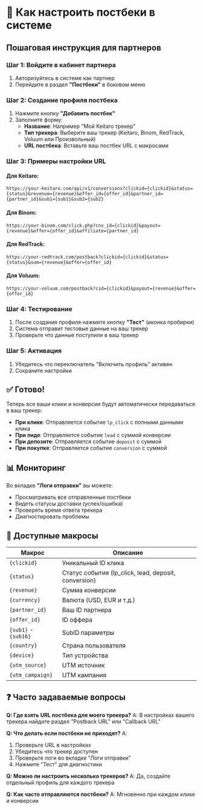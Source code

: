 # 🚀 Как настроить постбеки в системе

## Пошаговая инструкция для партнеров

### Шаг 1: Войдите в кабинет партнера
1. Авторизуйтесь в системе как партнер
2. Перейдите в раздел **"Постбеки"** в боковом меню

### Шаг 2: Создание профиля постбека
1. Нажмите кнопку **"Добавить постбек"**
2. Заполните форму:
   - **Название**: Например "Мой Keitaro трекер"
   - **Тип трекера**: Выберите ваш трекер (Keitaro, Binom, RedTrack, Voluum или Произвольный)
   - **URL постбека**: Вставьте ваш постбек URL с макросами

### Шаг 3: Примеры настройки URL

#### Для Keitaro:
```
https://your-keitaro.com/api/v1/conversions?clickid={clickid}&status={status}&revenue={revenue}&offer_id={offer_id}&partner_id={partner_id}&sub1={sub1}&sub2={sub2}
```

#### Для Binom:
```
https://your-binom.com/click.php?cnv_id={clickid}&payout={revenue}&offer={offer_id}&affiliate={partner_id}
```

#### Для RedTrack:
```
https://your-redtrack.com/postback?clickid={clickid}&status={status}&sum={revenue}&offer={offer_id}
```

#### Для Voluum:
```
https://your-voluum.com/postback?cid={clickid}&payout={revenue}&offer={offer_id}
```

### Шаг 4: Тестирование
1. После создания профиля нажмите кнопку **"Тест"** (иконка пробирки)
2. Система отправит тестовые данные на ваш трекер
3. Проверьте что данные поступили в ваш трекер

### Шаг 5: Активация
1. Убедитесь что переключатель "Включить профиль" активен
2. Сохраните настройки

## ✅ Готово! 

Теперь все ваши клики и конверсии будут автоматически передаваться в ваш трекер:

- **При клике**: Отправляется событие `lp_click` с полными данными клика
- **При лиде**: Отправляется событие `lead` с суммой конверсии
- **При депозите**: Отправляется событие `deposit` с суммой
- **При покупке**: Отправляется событие `conversion` с суммой

## 📊 Мониторинг

Во вкладке **"Логи отправки"** вы можете:
- Просматривать все отправленные постбеки
- Видеть статусы доставки (успех/ошибка)
- Проверять время ответа трекера
- Диагностировать проблемы

## 🔧 Доступные макросы

| Макрос | Описание |
|--------|----------|
| `{clickid}` | Уникальный ID клика |
| `{status}` | Статус события (lp_click, lead, deposit, conversion) |
| `{revenue}` | Сумма конверсии |
| `{currency}` | Валюта (USD, EUR и т.д.) |
| `{partner_id}` | Ваш ID партнера |
| `{offer_id}` | ID оффера |
| `{sub1}` - `{sub16}` | SubID параметры |
| `{country}` | Страна пользователя |
| `{device}` | Тип устройства |
| `{utm_source}` | UTM источник |
| `{utm_campaign}` | UTM кампания |

## ❓ Часто задаваемые вопросы

**Q: Где взять URL постбека для моего трекера?**
A: В настройках вашего трекера найдите раздел "Postback URL" или "Callback URL"

**Q: Что делать если постбеки не приходят?**
A: 
1. Проверьте URL в настройках
2. Убедитесь что трекер доступен
3. Проверьте логи во вкладке "Логи отправки"
4. Нажмите "Тест" для диагностики

**Q: Можно ли настроить несколько трекеров?**
A: Да, создайте отдельный профиль для каждого трекера

**Q: Как часто отправляются постбеки?**
A: Мгновенно при каждом клике и конверсии